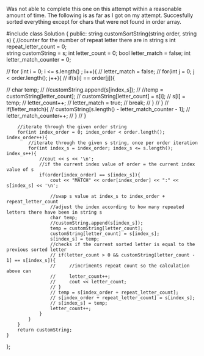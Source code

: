 Was not able to complete this one on this attempt within a reasonable amount of time. The following is as far as I got on my attempt. Succesfully sorted everything except for chars that were not found in order array.


#include <string>
class Solution {
public:
    string customSortString(string order, string s) {
        //counter for the number of repeat letter there are in string s
        int repeat_letter_count = 0;  
        string customString = s;
        int letter_count = 0;
        bool letter_match = false;
        int letter_match_counter = 0;
        
//         for (int i = 0; i <= s.length() ; i++){
//             letter_match = false;
//             for(int j = 0; j < order.length(); j++){
//                 if(s[i] == order[j]){
                    
//                     char temp;
//                     //customString.append(s[index_s]);
//                     //temp = customString[letter_count];
//                     customString[letter_count] = s[i];
//                     s[i] = temp;
//                     letter_count++;
//                     letter_match = true;
//                     break;
//                 }
//             }
//             if(!letter_match){
//                 customString[s.length() - letter_match_counter - 1];
//                 letter_match_counter++;
//             }
//         }
        
        //iterate through the given order string
        for(int index_order = 0; index_order < order.length(); index_order++){
            //iterate through the given s string, once per order iteration
            for(int index_s = index_order; index_s <= s.length(); index_s++){
                //cout << s << '\n';
                //if the current index value of order = the current index value of s
                if(order[index_order] == s[index_s]){
                    cout << "MATCH" << order[index_order] << ":" << s[index_s] << '\n';

                    //swap s value at index_s to index_order + repeat_letter_count
                    //adjust the index according to how many repeated letters there have been in string s
                    char temp;
                    //customString.append(s[index_s]);
                    temp = customString[letter_count];
                    customString[letter_count] = s[index_s];
                    s[index_s] = temp;
                    //checks if the current sorted letter is equal to the previous sorted letter
                    // if(letter_count > 0 && customString[letter_count - 1] == s[index_s]){
                    //     //incriments repeat count so the calculation above can
                    //     letter_count++;
                    //     cout << letter_count;
                    // }
                    // temp = s[index_order + repeat_letter_count];
                    // s[index_order + repeat_letter_count] = s[index_s];
                    // s[index_s] = temp;
                    letter_count++;
                }
            }
        }
        return customString;
    }
};
